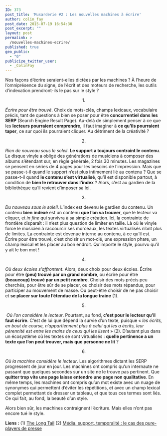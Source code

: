 ```yaml
---
ID: 373
post_title: 'Musarderie #2 : Les nouvelles machines à écrire'
author: colin_fay
post_date: 2015-07-19 16:54:30
post_excerpt: ""
layout: post
permalink: >
  /nouvelles-machines-ecrire/
published: true
geo_public:
  - "0"
publicize_twitter_user:
  - _ColinFay
---
```

Nos façons d’écrire seraient-elles dictées par les machines ? À l’heure de l’omniprésence du signe, de l’écrit et des moteurs de recherche, les outils d’indexation prendront-ils le pas sur le style ?

<!--more-->
<p style="text-align: center;">1.</p>
<em>Écrire pour être trouvé</em>. Choix de mots-clés, champs lexicaux, vocabulaire précis, tant de questions à bien se poser pour être <strong>concurrentiel</strong> <strong>dans</strong> <strong>les</strong> <strong>SERP</strong> (Search Engine Result Page). Au-delà de simplement penser à ce que les <strong>lecteurs pourraient comprendre</strong>, il faut imaginer à <strong>ce qu’ils pourraient taper</strong>, ce sur quoi ils pourraient cliquer. Au détriment de la créativité ?
<p style="text-align: center;">2.</p>
<em>Rien de nouveau sous le soleil</em>. <strong>Le support a toujours contraint le contenu</strong>. Le disque vinyle a obligé des générations de musiciens à composer des albums s’étendant sur, en règle générale, 2 fois 30 minutes. Les magazines se pensent en séries de 4 pages pour les besoins de l’impression. Mais que se passe-t-il quand le support n’est plus intimement lié au contenu ? Que se passe-t-il quand <strong>le contenu s’est virtualisé</strong>, qu’il est disponible partout, à condition de <strong>bien le retrouver dans l’index</strong> ? Alors, c’est au gardien de la bibliothèque qu’il revient d’imposer sa loi.
<p style="text-align: center;">3.</p>
<em>Du nouveau sous le soleil</em>. L’index est devenu le gardien du contenu. Un contenu <strong>bien</strong> <strong>indexé</strong> est un contenu <strong>que l’on va trouver</strong>, que le lecteur va cliquer, et <em>in fine</em> qui survivra à sa simple création. Ici, la contrainte de frontière disparaît : il n’est plus question de limiter en taille. Là où le vinyle force le musicien à raccourcir ses morceaux, les textes virtualisés n’ont plus de limites. La contrainte est devenue interne au contenu, à ce qu’il est. Écrire pour être trouvé, c’est choisir un mot-clé, une expression phare, un champ lexical et les placer au bon endroit. Qu’importe le style, pourvu qu’il y ait le bon mot !
<p style="text-align: center;">4.</p>
<em>Où deux écoles s’affrontent</em>. Alors, deux choix pour deux écoles. Écrire pour être <strong>(peu) trouvé par un grand nombre</strong>, ou écrire pour être<strong> (beaucoup) trouvé par un petit nombre</strong>. Choisir des mots précis peu cherchés, pour être sûr de se placer, ou choisir des mots répandus, pour participer au mouvement de masse. Ou peut-être choisir de ne pas choisir et <strong>se placer sur toute l’étendue de la longue traine</strong> (1).
<p style="text-align: center;">5.</p>
 <em>Où l’on considère le lecteur</em>. Pourtant, au fond, <strong>c’est pour le lecteur qu’il faut écrire</strong>. C’est de lui que dépend la survie d’un texte, puisque « <em>les écrits, en bout de course, n’appartiennent plus à celui qui les a écrits, leur pérennité est entre les mains de ceux qui les lisent</em> » (2). D’autant plus dans un écosystème où les textes se sont virtualisés : <strong>quelle pertinence a un texte que l’on peut trouver, mais que personne ne lit</strong> ?
<p style="text-align: center;">6.</p>
<em>Où la machine considère le lecteur</em>. Les algorithmes dictant les SERP progressent de jour en jour. Les machines ont compris qu’un internaute ne passant que quelques secondes sur un site ne le trouve pas pertinent. Que <strong>quitter trop vite une page laisse entendre une page non qualitative</strong>. En même temps, les machines ont compris qu’un mot existe avec un nuage de synonymes qui permettent d’éviter les répétitions, et avec un champ lexical complet permettant de dresser un tableau, et que tous ces termes sont liés. Ce qui fait, au fond, la beauté d’un style.

Alors bien sûr, les machines contraignent l’écriture. Mais elles n’ont pas encore tué le style.

<strong>Liens :</strong>
(1) <a href="http://archive.wired.com/wired/archive/12.10/tail.html" target="_blank">The Long Tail</a>
(2) <a href="http://dumas.ccsd.cnrs.fr/dumas-01130211/document" target="_blank">Média, support, temporalité : le cas des pure-players de presse</a>
